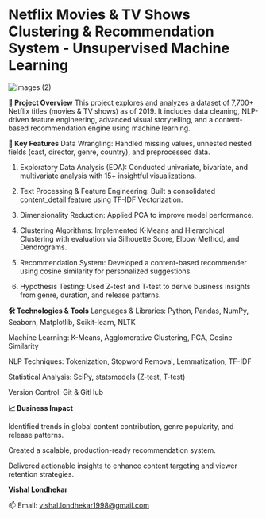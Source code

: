 # **Netflix Movies & TV Shows Clustering & Recommendation System - Unsupervised Machine Learning**
![images (2)](https://github.com/user-attachments/assets/338d1b55-1880-473d-90fa-ea4af4fa79c7)

**📌 Project Overview**
This project explores and analyzes a dataset of 7,700+ Netflix titles (movies & TV shows) as of 2019. It includes data cleaning, NLP-driven feature engineering, advanced visual storytelling, and a content-based recommendation engine using machine learning.

**🧠 Key Features**
Data Wrangling: Handled missing values, unnested nested fields (cast, director, genre, country), and preprocessed data.

1. Exploratory Data Analysis (EDA): Conducted univariate, bivariate, and multivariate analysis with 15+ insightful visualizations.

2. Text Processing & Feature Engineering: Built a consolidated content_detail feature using TF-IDF Vectorization.

3. Dimensionality Reduction: Applied PCA to improve model performance.

4. Clustering Algorithms: Implemented K-Means and Hierarchical Clustering with evaluation via Silhouette Score, Elbow Method, and Dendrograms.

5. Recommendation System: Developed a content-based recommender using cosine similarity for personalized suggestions.
   
7. Hypothesis Testing: Used Z-test and T-test to derive business insights from genre, duration, and release patterns.

**🛠 Technologies & Tools**
Languages & Libraries: Python, Pandas, NumPy, Seaborn, Matplotlib, Scikit-learn, NLTK

Machine Learning: K-Means, Agglomerative Clustering, PCA, Cosine Similarity

NLP Techniques: Tokenization, Stopword Removal, Lemmatization, TF-IDF

Statistical Analysis: SciPy, statsmodels (Z-test, T-test)

Version Control: Git & GitHub

**📈 Business Impact**

Identified trends in global content contribution, genre popularity, and release patterns.

Created a scalable, production-ready recommendation system.

Delivered actionable insights to enhance content targeting and viewer retention strategies.


**Vishal Londhekar**

📫 Email: vishal.londhekar1998@gmail.com
